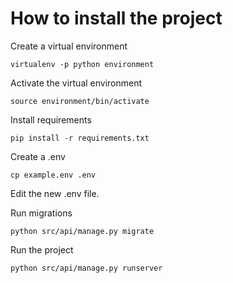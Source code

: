 # How to install the project
Create a virtual environment
```
virtualenv -p python environment
```
Activate the virtual environment
```
source environment/bin/activate
```
Install requirements
```
pip install -r requirements.txt
```
Create a .env
```
cp example.env .env
```
Edit the new .env file.

Run migrations
```
python src/api/manage.py migrate
```
Run the project
```
python src/api/manage.py runserver
```